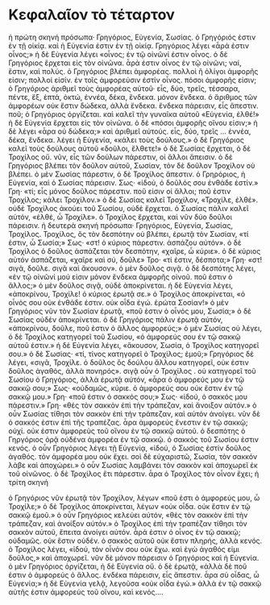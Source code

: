 ﻿# Κεφαλαῖον τὸ τέταρτον

ἡ πρώτη σκηνή
πρόσωπα· Γρηγόριος, Εὐγενία, Σωσίας.
ὁ Γρηγόριός ἐστιν ἐν τῇ οἰκίᾳ. καὶ ἡ Εὐγενία ἐστιν ἐν τῇ οἰκίᾳ.
Γρηγόριος λέγει «ἆρά ἐστιν οἶνος;»
ἡ δὲ Εὐγενία λέγει «οἶνος; ἐν τῷ οἰνῶνί ἐστιν οἶνος.
ὁ δὲ Γρηγόριος ἔρχεται εἰς τὸν οἰνῶνα. ἆρά ἐστιν οἶνος ἐν τῷ οἰνῶνι; ναί, ἔστιν, καὶ πολύς.
ὁ Γρηγόριος βλέπει ἀμφορέας. πολλοὶ ἢ ὀλίγοι ἀμφορῆς εἰσιν; πολλοί εἰσίν. ἐν τοῖς ἀμφορεύσιν ἐστίν οἶνος. πόσοι ἀμφορῆς εἰσιν;
ὁ Γρηγόριος ἀριθμεῖ τοὺς ἀμφορέας αὐτοῦ· εἷς, δύο, τρεῖς, τέσσαρα, πέντε, ἕξ, ἑπτά, ὀκτώ, ἐννέα, δέκα, ἕνδεκα.
μόνον ἕνδεκα. ὁ ἄριθμος τῶν ἀμφορέων οὐκ ἔστιν δώδεκα, ἀλλὰ ἕνδεκα. ἕνδεκα πάρεισιν, εἷς ἄπεστιν. ποῦ;
ὁ Γρηγόριος ὀργίζεται. καὶ καλεῖ τὴν γυναῖκα αὐτοῦ «Εὐγενία, ἐλθέ!»
ἡ δὲ Εὐγενία ἔρχεται εἰς τὸν οἰνῶνα. ὁ δὲ «πόσοι ἀμφορῆς οἴνου εἰσιν;»
ἡ δὲ λέγει «ἆρα οὐ δώδεκα;» καὶ ἀριθμεῖ αὐτούς. εἷς, δύο, τρεῖς ... ἐννέα, δέκα, ἕνδεκα.
λέγει ἡ Εὐγενία, «κάλει τοὺς δούλους.»
ὁ δὲ Γρηγόριος καλεῖ τοὺς δούλους αὐτοῦ «δοῦλοι, ἔλθετε!»
ὁ δὲ Σωσίας ἔρχεται, ὁ δὲ Τροχίλος οὔ.
νῦν, εἷς τῶν δούλων πάρεστιν, οἱ ἄλλοι ἄπεισιν.
ὁ δὲ Γρηγόριος βλέπει τὸν δοῦλον αὐτοῦ, Σωσίαν, τὸν δὲ δοῦλον Τροχίλον οὐ βλέπει. ὁ μὲν Σωσίας πάρεστιν, ὁ δὲ Τροχίλος ἄπεστιν. ὁ Γρηρόριος, ἡ Εὐγενία, καὶ ὁ Σωσίας πάρεισιν.
Σως· «ἰδού, ὁ δοῦλός σου ἐνθάδε ἐστίν.»
Γρη· «τί; εἷς μόνος δοῦλος πάρεστιν. ποῦ εἰσιν οἱ ἄλλοι; ποῦ ἐστιν Τροχίλος; κάλει Τροχίλον.»
ὁ δὲ Σωσίας καλεῖ Τροχίλον, «Τροχίλε, ἐλθέ». οὐδὲ Τροχίλος ἀκούει τοῦ Σωσίου, οὐδὲ ἔρχεται. ὁ Σωσίας πάλιν καλεῖ αὐτόν, «ἐλθέ, ὦ Τροχίλε». ὁ Τροχίλος ἔρχεται, καὶ νῦν δύο δοῦλοι πάρεισιν.
ἡ δευτερὰ σκηνή
πρόσωπα· Γρηγόριος, Εὐγενία, Σωσίας, Τροχίλος.
Τροχίλος, ὃς τὸν δεσπότην οὐ βλέπει, ἐρωτᾷ τὸν Σωσίαν, «τί ἐστιν, ὦ Σωσία;»
Σως· «στ! ὁ κύριος πάρεστιν. ἀσπάζου αὐτόν».
ὁ δὲ Τροχίλος ὁ δοῦλος ἀσπάζεται τὸν δεσπότην, «χαῖρε, ὦ κύριε».
ὁ δὲ κύριος αὐτόν ἀσπάζεται, «χαῖρε καὶ σύ, δοῦλε»
Τρο· «τί ἐστιν, δέσποτα;»
Γρη· «στ! σιγᾶ, δοῦλε. σιγᾶ καὶ ἄκουσον». ὁ μὲν δοῦλος σιγᾷ. ὁ δὲ δεσπότης λέγει, «ἐν τῷ οἰνῶνί μού εἰσιν μόνον ἕνδεκα ἀμφορῆς οἰνοῦ. ποῦ ἐστιν ὁ ἄλλος;»
ὁ μὲν δοῦλος σιγᾷ, οὐδὲ ἀποκρίνεται.
ἡ δὲ Εὐγενία λέγει, «ἀποκρίνου, Τροχίλε! ὁ κύριος ἐρωτᾷ σε.»
ὁ Τροχίλος ἀποκρίνεται, «ὁ οἶνός σου οὐκ ἐνθάδε ἐστιν. οὐκ οἶδα ἐγώ. ἐρώτα Σοσίαν!»
ὁ μὲν Γρηγόριος νῦν τὸν Σωσίαν ἐρωτᾷ, «ποῦ ἐστιν ὁ οἶνός μου, Σωσία;»
ὁ δὲ Σωσίας οὐδέν ἀποκρίνεται. ὁ δὲ Γρηγόριος πάλιν ἐρωτᾷ αὐτόν, «ἀποκρίνου, δοῦλε, ποῦ ἐστιν ὁ ἄλλος ἀμφορεύς;»
ὁ μὲν Σωσίας οὐ λέγει, ὁ δὲ Τροχίλος κατηγορεῖ τοῦ Σωσίου, «ὁ ἀμφορεύς σου ἐν τῷ σακκῷ αὐτοῦ ἐστιν.»
ἡ δὲ Εὐγενία λέγει, «ἄκουσον, Σωσία, ὁ Τροχίλος κατηγορεῖ σου.»
ὁ δὲ Σωσίας· «τί, τίνος κατηγορεῖ ὁ Τροχίλος; ἐμοῦ;»
Γρηγόριος δὲ λέγει, «σιγᾶ, Τροχίλε. ὁ δοῦλος ὃς δούλου ἄλλου κατηγορεῖ, οὐκ ἐστιν δοῦλος ἀγαθός, ἀλλὰ πονηρός». σιγᾷ οὖν ὁ Τροχίλος .
οὐ κατηγορεῖ τοῦ Σωσίου ὁ Γρηγόριος, ἀλλὰ ἐρωτᾷ αὐτόν, «ἆρα ὁ ἀμφορεύς μου ἐν τῷ σακκῷ σου;»
Σως· «οὐδαμῶς, κύριε. ὁ ἀμφορεύς σου οὐκ ἔστιν ἐν τῷ σακκῷ μου.»
Γρη· «ποῦ ἐστιν ὁ σακκός σου;»
Σως· «ἰδού, ὁ σακκός μου πάρεστιν.»
Γρη· «θές τὸν σακκὸν ἐπὶ τὴν τράπεζαν, καὶ ἄνοιξον αὐτόν.»
ὁ οὖν Σωσίας τίθησι τὸν σακκὸν ἐπὶ τήν τράπεζαν, καὶ αὐτόν ἀνοίγει. νῦν δὲ ὁ σακκός ἐστιν ἐπὶ τῆς τραπέζας.
ἆρα ἀμφορεύς ἔνεστιν ἐν τῷ σακκῷ; οὐχί. οὐκ ἐστιν ἀμφορεὺς τοῦ οἴνου ἐν τῷ σακκῷ αὐτοῦ. ὁ δεσπότης ὁ Γηργόριος ὁρᾷ οὐδένα ἀμφορέα ἐν τῷ σακκῷ. ὁ σακκὸς τοῦ Σωσίου ἐστιν κενός.
ὁ οὖν Γρηγόριος λέγει τῇ Εὐγενίᾳ, «ἰδού, ὁ Σωσίας ἐστίν δοῦλος ἀγαθός. τὸν ἀμφορέα μου οὐκ ἔχει. σοὶ δὲ εὐχαριστῶ, Σωσία, τὸν σακκόν λάβε καὶ ἀποχώρει.»
ὁ οὖν Σωσίας λαμβάνει τὸν σακκὸν καὶ ἀποχωρεῖ ἐκ τοῦ οἰνῶνος. ὁ δὲ Τροχίλος ἔτι πάρεστιν. ἆρα ὁ Τροχίλος τὸν οἶνον ἔχει;
ἡ τρίτη σκηνή

ὁ Γρηγόριος νῦν ἐρωτᾷ τὸν Τροχίλον, λέγων «ποῦ ἐστι ὁ ἀμφορεύς μου, ὦ Τροχίλε;»
ὁ δὲ Τροχίλος ἀποκρίνεται, λέγων «οὐκ οἶδα. οὐκ ἔστιν ἐν τῷ σακκῷ ἐμοῦ.»
ὁ οὖν Γρηγόριος κελεύει αὐτόν, «θὲς τὸν σακκὸν ἐπὶ τὴν τράπεζαν, καὶ ἀνοίξον αὐτόν.»
ὁ Τροχίλος ἐπὶ τὴν τραπέζαν τίθησι τὸν σακκὸν αὐτοῦ, ἔπειτα ἀνοίγει αὐτόν. ἆρά ἐστιν ὁ οἶνος ἐν τῷ σακκῷ; οὐδαμῶς. οὐκ ἔστιν οὐδέν. ὁ σακκὸς αὐτοῦ οὐκ ἔστιν πληρής, ἀλλὰ κενός.
ὁ Τροχίλος λέγει, «ἰδού, τὸν οἶνόν σου οὐκ ἔχω. καὶ ἐγὼ ἀγαθός εἰμι δοῦλος,» καὶ ἀποχωρεῖ. νῦν δὲ μόνον πάρεισιν ὁ Γρηγόριος καὶ ἡ Εὐγενία. ὁ μὲν Γρηγόριος ὀργίζεται, ἡ δὲ Εὐγενία οὔ.
ὁ δὲ ἐρωτᾷ, «ἀλλὰ δὲ ποῦ ἐστιν ὁ ἀμφορεύς ὁ ἄλλος. ἑνδέκα πάρεισιν, εἷς ἄπεστιν. ἆρα σὺ οἶδας, ὦ Εὐγενία;»
ἡ δὲ Εὐγενία γελᾷ, λεγοῦσα «οὐκ οἶδα ἐγώ.»
ἀλλὰ ἐν τῷ σακκῷ αὐτῆς ἐστιν ἀμφορεύς τοῦ οἴνου, καὶ κενός....
